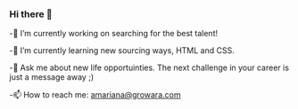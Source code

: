 ### Hi there 👋

-🧐 I’m currently working on searching for the best talent!

-🌱 I’m currently learning new sourcing ways, HTML and CSS.

-💬 Ask me about new life opportuinties. The next challenge in your career is just a message away ;)

-📫 How to reach me: amariana@growara.com

